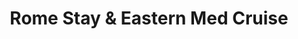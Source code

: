 ---
category: mediterranean
title: Rome Stay & Eastern Med Cruise
class: rome-stay-and-eastern-med-cruise
cruiseline: Celebrity Cruises – Celebrity Reflection
special-info: Free Hotel stay, flights and Transfers
price: 1099
nights: 12
cruise-url: http://www.planetcruise.co.uk/celebrity-cruises/celebrity-reflection/04-may-2016/113377?referrersiteid=970
---